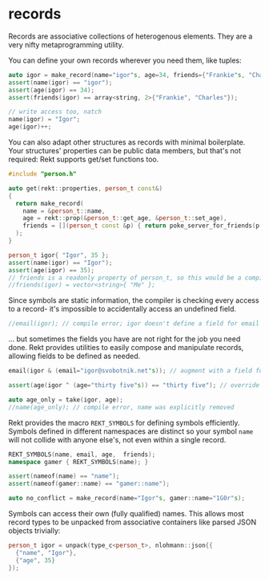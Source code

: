 # records

Records are associative collections of heterogenous elements.
They are a very nifty metaprogramming utility.

You can define your own records wherever you need them, like tuples:

```c++
auto igor = make_record(name="igor"s, age=34, friends={"Frankie"s, "Charles"s});
assert(name(igor) == "igor");
assert(age(igor) == 34);
assert(friends(igor) == array<string, 2>{"Frankie", "Charles"});

// write access too, natch
name(igor) = "Igor";
age(igor)++;
```

You can also adapt other structures as records with minimal boilerplate.
Your structures' properties can be public data members, but that's not required:
Rekt supports get/set functions too.

```c++
#include "person.h"

auto get(rekt::properties, person_t const&)
{
  return make_record(
    name = &person_t::name,
    age = rekt::prop(&person_t::get_age, &person_t::set_age),
    friends = [](person_t const &p) { return poke_server_for_friends(p.name); }
  );
}

person_t igor{ "Igor", 35 }; 
assert(name(igor) == "Igor");
assert(age(igor) == 35);
// friends is a readonly property of person_t, so this would be a compiler error:
//friends(igor) = vector<string>{ "Me" };
```

Since symbols are static information, the compiler is checking every access to a record-
it's impossible to accidentally access an undefined field.

```c++
//email(igor); // compile error; igor doesn't define a field for email
```

... but sometimes the fields you have are not right for the job you need done.
Rekt provides utilities to easily compose and manipulate records, allowing fields to be defined as needed.

```c++
email(igor & (email="igor@svobotnik.net"s)); // augment with a field for email

assert(age(igor ^ (age="thirty five"s)) == "thirty five"); // override age to a string

auto age_only = take(igor, age);
//name(age_only); // compile error, name was explicitly removed
```

Rekt provides the macro `REKT_SYMBOLS` for defining symbols efficiently.
Symbols defined in different namespaces are distinct so
your symbol `name` will not collide with anyone else's, not even within a single record.

```c++
REKT_SYMBOLS(name, email, age,  friends);
namespace gamer { REKT_SYMBOLS(name); }

assert(nameof(name) == "name");
assert(nameof(gamer::name) == "gamer::name");

auto no_conflict = make_record(name="Igor"s, gamer::name="1G0r"s);
```

Symbols can access their own (fully qualified) names.
This allows most record types to be unpacked from associative containers like parsed JSON objects trivially:

```c++
person_t igor = unpack(type_c<person_t>, nlohmann::json{{
  {"name", "Igor"},
  {"age", 35}
});
```
